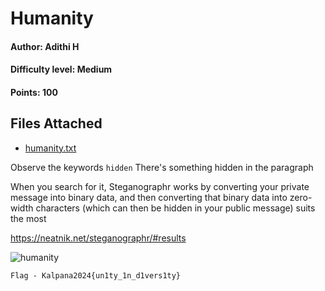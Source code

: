# Humanity
#### Author: Adithi H
#### Difficulty level: Medium
#### Points: 100

## Files Attached
* [humanity.txt](/Humanity/humanity.txt)

Observe the keywords `hidden`
There's something hidden in the paragraph

When you search for it, Steganographr works by converting your private message into binary data, and then converting that binary data into zero-width characters (which can then be hidden in your public message) suits the most 

https://neatnik.net/steganographr/#results

![humanity](/z_images/humanity.png)

` Flag - Kalpana2024{un1ty_1n_d1vers1ty} `